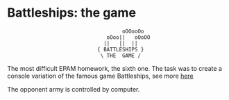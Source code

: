 # Battleships: the game
                                         oOOooOo  
                                    oOoo||   oOoOO
                                   ||   ||  ||    
                                 { BATTLESHIPS }  
                                  \ THE  GAME /  
                   
The most difficult EPAM homework, the sixth one. The task was to create a console variation of the famous game Battleships, see more [here](https://en.wikipedia.org/wiki/Battleship_(game))

The opponent army is controlled by computer. 
